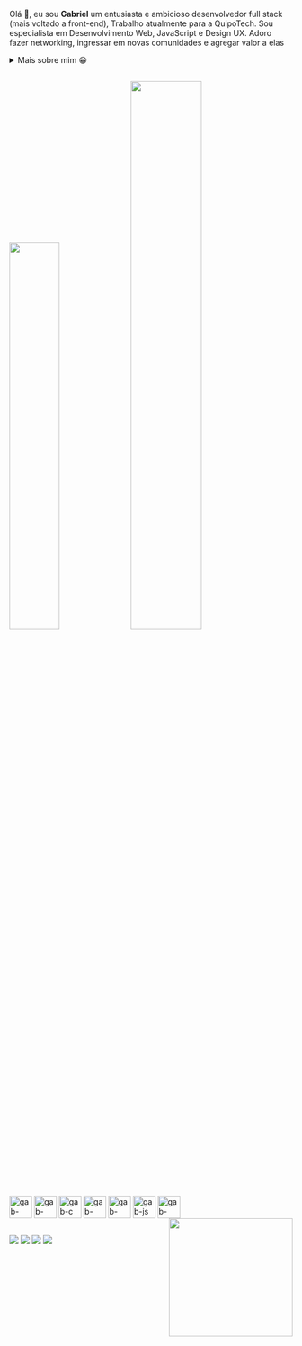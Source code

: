 Olá 👋, eu sou **Gabriel** um entusiasta e ambicioso desenvolvedor full stack (mais voltado a front-end), Trabalho atualmente para a QuipoTech. Sou especialista em Desenvolvimento Web, JavaScript e Design UX. Adoro fazer networking, ingressar em novas comunidades e agregar valor a elas

<div>
<details>
  <summary>Mais sobre mim 😁</summary>

- 🔭 Em uma jornada contante para criar projetos **transformadores** 

- 🌱 Aprendendo de tudo um pouco, atualmente estudando Java 🤓

- 💬 Me pergunte sobre **web design e web development**

- 📫 Me contate: **gabrielcisneirossoliveira@gmail.com**

</details>

  ##
  
</p>

  <a href="https://github.com/Gabriel-Cisneiros"><img width="42%" src="https://github-readme-stats.vercel.app/api?username=Gabriel-Cisneiros&theme=radical&title_color=ff3068?"></a>
  <a href="https://github.com/Gabriel-Cisneiros"><img width="50%" src="https://github-readme-stats.vercel.app/api/top-langs/?username=Gabriel-Cisneiros&theme=radical&title_color=ff3068?"></a>

<div style = "inline-block"><br>
  <img align="center" alt="gab-python" width="40" heigth="30" src="https://cdn.jsdelivr.net/gh/devicons/devicon/icons/python/python-original.svg"/>
  <img align="center" alt="gab-java" width="40" heigth="30" src="https://cdn.jsdelivr.net/gh/devicons/devicon/icons/java/java-original.svg"/>
  <img align="center" alt="gab-c" width="40" heigth="30" src="https://cdn.jsdelivr.net/gh/devicons/devicon/icons/c/c-original.svg"/>
  <img align="center" alt="gab-html" width="40" heigth="30" src="https://cdn.jsdelivr.net/gh/devicons/devicon/icons/html5/html5-original.svg"/>
  <img align="center" alt="gab-css" width="40" heigth="30" src="https://cdn.jsdelivr.net/gh/devicons/devicon/icons/css3/css3-original.svg"/>
  <img align="center" alt="gab-js" width="40" heigth="30" src="https://cdn.jsdelivr.net/gh/devicons/devicon/icons/javascript/javascript-original.svg"/>
  <img align="center" alt="gab-django" width="40" heigth="30" src="https://cdn.jsdelivr.net/gh/devicons/devicon/icons/django/django-plain.svg"/>
  <img width="220" height="210" align="right" src="https://media3.giphy.com/media/v1.Y2lkPTc5MGI3NjExN3N4Y3doZGJtaWw1eWV4dzdhZjFkbWs0c2RqcjUybWlndWtoemhqcSZlcD12MV9pbnRlcm5hbF9naWZfYnlfaWQmY3Q9Zw/no9i2Ae3CsjxGLzDAg/giphy.gif">
</div>

##

<div>
  <a href="mailto:gabrielcisneirossoliveira@gmail.com" target="_blank"><img src="https://img.shields.io/badge/Gmail-D14836?style=for-the-badge&logo=gmail&logoColor=white" target="_blank"></a>
  <a href="https://gitlab.com/gabriel_cisneiros_" target="_blank"><img src="https://img.shields.io/badge/GitLab-330F63?style=for-the-badge&logo=gitlab&logoColor=white" target="_blank"></a>
  <a href="https://www.linkedin.com/in/gabriel-cisneiros-939152194/" target="_blank"><img src="https://img.shields.io/badge/LinkedIn-0077B5?style=for-the-badge&logo=linkedin&logoColor=white" target="_blank"></a>
  <a href="https://www.instagram.com/gabriel_cisneiros_/" target="_blank"><img src="https://img.shields.io/badge/Instagram-E4405F?style=for-the-badge&logo=instagram&logoColor=white" target="_blank"></a>
</div>
